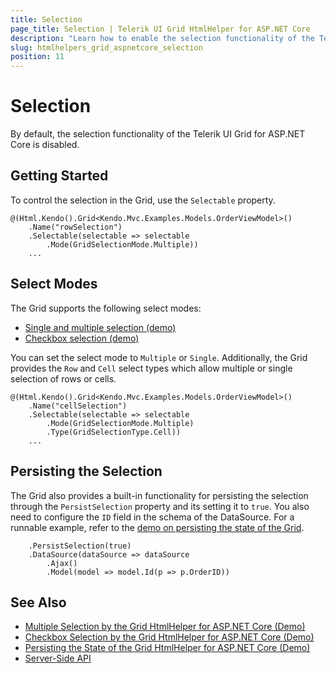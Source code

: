 ```yaml
---
title: Selection
page_title: Selection | Telerik UI Grid HtmlHelper for ASP.NET Core
description: "Learn how to enable the selection functionality of the Telerik UI Grid for ASP.NET Core."
slug: htmlhelpers_grid_aspnetcore_selection
position: 11
---
```


# Selection

By default, the selection functionality of the Telerik UI Grid for ASP.NET Core is disabled.

## Getting Started

To control the selection in the Grid, use the `Selectable` property.

    @(Html.Kendo().Grid<Kendo.Mvc.Examples.Models.OrderViewModel>()
        .Name("rowSelection")
        .Selectable(selectable => selectable
            .Mode(GridSelectionMode.Multiple))
		...

## Select Modes

The Grid supports the following select modes:
* [Single and multiple selection (demo)](https://demos.telerik.com/aspnet-core/grid/selection)
* [Checkbox selection (demo)](https://demos.telerik.com/aspnet-core/grid/checkbox-selection)

You can set the select mode to `Multiple` or `Single`. Additionally, the Grid provides the `Row` and `Cell` select types which allow multiple or single selection of rows or cells.

    @(Html.Kendo().Grid<Kendo.Mvc.Examples.Models.OrderViewModel>()
        .Name("cellSelection")
        .Selectable(selectable => selectable
            .Mode(GridSelectionMode.Multiple)
            .Type(GridSelectionType.Cell))
        ...


## Persisting the Selection

The Grid also provides a built-in functionality for persisting the selection through the `PersistSelection` property and its setting it to `true`. You also need to configure the `ID` field in the schema of the DataSource. For a runnable example, refer to the [demo on persisting the state of the Grid](https://demos.telerik.com/aspnet-core/grid/persist-state).

        .PersistSelection(true)
        .DataSource(dataSource => dataSource
            .Ajax()
            .Model(model => model.Id(p => p.OrderID))

## See Also

* [Multiple Selection by the Grid HtmlHelper for ASP.NET Core (Demo)](https://demos.telerik.com/aspnet-core/grid/selection)
* [Checkbox Selection by the Grid HtmlHelper for ASP.NET Core (Demo)](https://demos.telerik.com/aspnet-core/grid/checkbox-selection)
* [Persisting the State of the Grid HtmlHelper for ASP.NET Core (Demo)](https://demos.telerik.com/aspnet-core/grid/persist-state)
* [Server-Side API](/api/grid)
